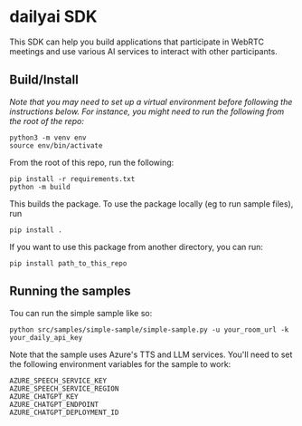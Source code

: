 # dailyai SDK

This SDK can help you build applications that participate in WebRTC meetings and use various AI services to interact with other participants.

## Build/Install

_Note that you may need to set up a virtual environment before following the instructions below. For instance, you might need to run the following from the root of the repo:_
```
python3 -m venv env
source env/bin/activate
```

From the root of this repo, run the following:
```
pip install -r requirements.txt
python -m build
```

This builds the package. To use the package locally (eg to run sample files), run

```
pip install .
```

If you want to use this package from another directory, you can run:
```
pip install path_to_this_repo
```

## Running the samples

Tou can run the simple sample like so:

```
python src/samples/simple-sample/simple-sample.py -u your_room_url -k your_daily_api_key
```

Note that the sample uses Azure's TTS and LLM services. You'll need to set the following environment variables for the sample to work:

```
AZURE_SPEECH_SERVICE_KEY
AZURE_SPEECH_SERVICE_REGION
AZURE_CHATGPT_KEY
AZURE_CHATGPT_ENDPOINT
AZURE_CHATGPT_DEPLOYMENT_ID
```
